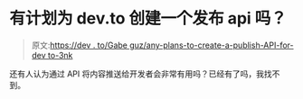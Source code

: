 # 有计划为 dev.to 创建一个发布 api 吗？

> 原文:[https://dev . to/Gabe guz/any-plans-to-create-a-publish-API-for-dev to-3nk](https://dev.to/gabeguz/any-plans-to-create-a-publish-api-for-devto-3cnk)

还有人认为通过 API 将内容推送给开发者会非常有用吗？已经有了吗，我找不到。